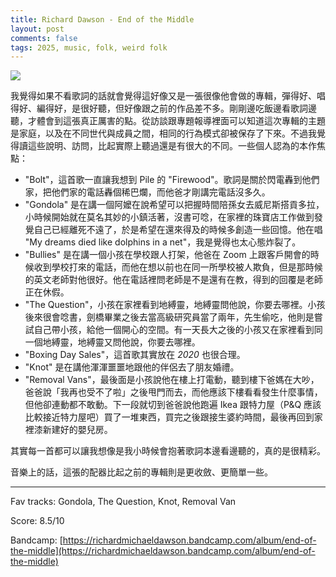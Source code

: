 ```yaml
---
title: Richard Dawson - End of the Middle
layout: post
comments: false
tags: 2025, music, folk, weird folk
---
```


![](https://f4.bcbits.com/img/a1213254718_16.jpg)

我覺得如果不看歌詞的話就會覺得這好像又是一張很像他會做的專輯，彈得好、唱得好、編得好，是很好聽，但好像跟之前的作品差不多。剛剛邊吃飯邊看歌詞邊聽，才體會到這張真正厲害的點。從訪談跟專題報導裡面可以知道這次專輯的主題是家庭，以及在不同世代與成員之間，相同的行為模式卻被保存了下來。不過我覺得讀這些說明、訪問，比起實際上聽過還是有很大的不同。一些個人認為的本作焦點：

- "Bolt"，這首歌一直讓我想到 Pile 的 "Firewood"。歌詞是關於閃電轟到他們家，把他們家的電話轟個稀巴爛，而他爸才剛講完電話沒多久。
- "Gondola" 是在講一個阿嬤在說希望可以把握時間陪孫女去威尼斯搭貢多拉，小時候開始就在莫名其妙的小鎮活著，沒書可唸，在家裡的珠寶店工作做到發覺自己已經離死不遠了，於是希望在還來得及的時候多創造一些回憶。他在唱 "My dreams died like dolphins in a net"，我是覺得也太心態炸裂了。
- "Bullies" 是在講一個小孩在學校跟人打架，他爸在 Zoom 上跟客戶開會的時候收到學校打來的電話，而他在想以前也在同一所學校被人欺負，但是那時候的英文老師對他很好。他在電話裡問老師是不是還有在教，得到的回覆是老師正在休假。
- "The Question"，小孩在家裡看到地縛靈，地縛靈問他說，你要去哪裡。小孩後來很會唸書，劍橋畢業之後去當高級研究員當了兩年，先生偷吃，他則是嘗試自己帶小孩，給他一個開心的空間。有一天長大之後的小孩又在家裡看到同一個地縛靈，地縛靈又問他說，你要去哪裡。
- "Boxing Day Sales"，這首歌其實放在 _2020_ 也很合理。
- "Knot" 是在講他渾渾噩噩地跟他的伴侶去了朋友婚禮。
- "Removal Vans"，最後面是小孩說他在樓上打電動，聽到樓下爸媽在大吵，爸爸說「我再也受不了啦」之後甩門而去，而他應該下樓看看發生什麼事情，但他卻連動都不敢動。下一段就切到爸爸說他跑遍 Ikea 跟特力屋（P&Q 應該比較接近特力屋吧）買了一堆東西，買完之後跟接生婆約時間，最後再回到家裡漆新建好的嬰兒房。

其實每一首都可以讓我想像是我小時候會抱著歌詞本邊看邊聽的，真的是很精彩。

音樂上的話，這張的配器比起之前的專輯則是更收斂、更簡單一些。

---

Fav tracks: Gondola, The Question, Knot, Removal Van

Score: 8.5/10

Bandcamp: [https://richardmichaeldawson.bandcamp.com/album/end-of-the-middle](https://richardmichaeldawson.bandcamp.com/album/end-of-the-middle)

